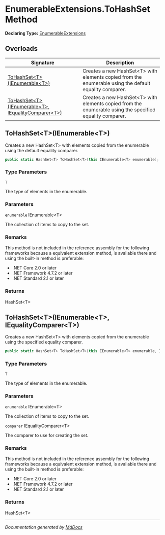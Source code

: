 ﻿# EnumerableExtensions.ToHashSet Method

**Declaring Type:** [EnumerableExtensions](../index.md)

## Overloads

| Signature                                                                                              | Description                                                                                                |
| ------------------------------------------------------------------------------------------------------ | ---------------------------------------------------------------------------------------------------------- |
| [ToHashSet\<T\>(IEnumerable\<T\>)](#tohashsettienumerablet)                                            | Creates a new HashSet\<T\> with elements copied from the enumerable using the default equality comparer.   |
| [ToHashSet\<T\>(IEnumerable\<T\>, IEqualityComparer\<T\>)](#tohashsettienumerablet-iequalitycomparert) | Creates a new HashSet\<T\> with elements copied from the enumerable using the specified equality comparer. |

## ToHashSet\<T\>(IEnumerable\<T\>)

Creates a new HashSet\<T\> with elements copied from the enumerable using the default equality comparer.

```csharp
public static HashSet<T> ToHashSet<T>(this IEnumerable<T> enumerable);
```

### Type Parameters

`T`

The type of elements in the enumerable.

### Parameters

`enumerable`  IEnumerable\<T\>

The collection of items to copy to the set.

### Remarks

This method is not included in the reference assembly for the following frameworks because a equivalent extension method, is available there and using the built\-in method is preferable:

- .NET Core 2.0 or later
- .NET Framework 4.7.2 or later
- .NET Standard 2.1 or later

### Returns

HashSet\<T\>

## ToHashSet\<T\>(IEnumerable\<T\>, IEqualityComparer\<T\>)

Creates a new HashSet\<T\> with elements copied from the enumerable using the specified equality comparer.

```csharp
public static HashSet<T> ToHashSet<T>(this IEnumerable<T> enumerable, IEqualityComparer<T> comparer);
```

### Type Parameters

`T`

The type of elements in the enumerable.

### Parameters

`enumerable`  IEnumerable\<T\>

The collection of items to copy to the set.

`comparer`  IEqualityComparer\<T\>

The comparer to use for creating the set.

### Remarks

This method is not included in the reference assembly for the following frameworks because a equivalent extension method, is available there and using the built\-in method is preferable:

- .NET Core 2.0 or later
- .NET Framework 4.7.2 or later
- .NET Standard 2.1 or later

### Returns

HashSet\<T\>

___

*Documentation generated by [MdDocs](https://github.com/ap0llo/mddocs)*
